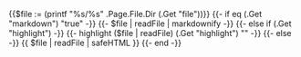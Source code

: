 {{$file := (printf "%s/%s" .Page.File.Dir (.Get "file"))}}
{{- if eq (.Get "markdown") "true" -}}
{{- $file  | readFile | markdownify -}}
{{- else if  (.Get "highlight") -}}
{{-  highlight ($file  | readFile) (.Get "highlight") "" -}}
{{- else -}}
{{ $file  | readFile | safeHTML }}
{{- end -}}
